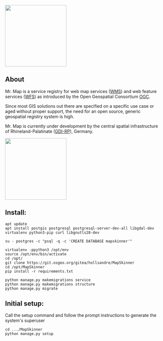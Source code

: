 <img src="https://git.osgeo.org/gitea/hollsandre/MapSkinner/raw/branch/pre_master/structure/static/structure/images/mr_map.png" width="200">

## About
Mr. Map is a service registry for web map services ([WMS](https://www.opengeospatial.org/standards/wms)) 
and web feature services ([WFS](https://www.opengeospatial.org/standards/wfs)) as introduced by the 
Open Geospatial Consortium [OGC](http://www.opengeospatial.org/).

Since most GIS solutions out there are specified on a specific use case or aged without proper support, the need
for an open source, generic geospatial registry system is high.

Mr. Map is currently under development by the central spatial infrastructure of Rhineland-Palatinate 
([GDI-RP](https://www.geoportal.rlp.de/mediawiki/index.php/Zentrale_Stelle_GDI-RP)), Germany.


<img src="https://www.geoportal.rlp.de/static/useroperations/images/logo-gdi.png" width="200">


## Install:

```shell
apt update  
apt install postgis postgresql postgresql-server-dev-all libgdal-dev virtualenv python3-pip curl libgnutls28-dev  

su - postgres -c "psql -q -c 'CREATE DATABASE mapskinner'"  

virtualenv -ppython3 /opt/env  
source /opt/env/bin/activate  
cd /opt/  
git clone https://git.osgeo.org/gitea/hollsandre/MapSkinner  
cd /opt/MapSkinner 
pip install -r requirements.txt  

python manage.py makemigrations service  
python manage.py makemigrations structure  
python manage.py migrate  
```

## Initial setup:
Call the setup command and follow the prompt instructions to generate the system's superuser 
```shell
cd .../MapSkinner
python manage.py setup
```